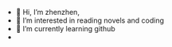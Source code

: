 - 👋 Hi, I’m zhenzhen,
- 👀 I’m interested in reading novels and coding
- 🌱 I’m currently learning github
-

<!---
zhenzhen1985/zhenzhen1985 is a ✨ special ✨ repository because its `README.md` (this file) appears on your GitHub profile.
You can click the Preview link to take a look at your changes.
--->
